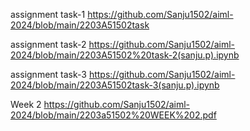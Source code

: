 assignment task-1 https://github.com/Sanju1502/aiml-2024/blob/main/2203A51502task

assignment task-2 https://github.com/Sanju1502/aiml-2024/blob/main/2203A51502%20task-2(sanju.p).ipynb

assignment task-3 https://github.com/Sanju1502/aiml-2024/blob/main/2203A51502task-3(sanju.p).ipynb

Week 2 https://github.com/Sanju1502/aiml-2024/blob/main/2203a51502%20WEEK%202.pdf
